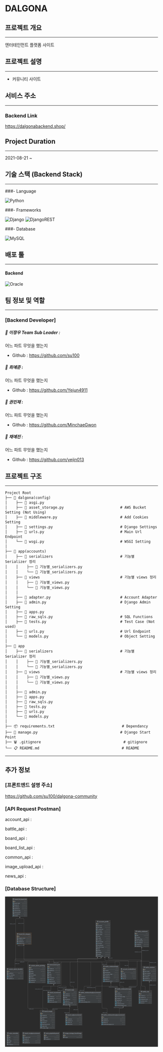 # DALGONA

## 프로젝트 개요

---

엔터테인먼트 플랫폼 사이트

## 프로젝트 설명

---

- 커뮤니티 사이트

## 서비스 주소

---

###  Backend Link

https://dalgonabackend.shop/

## Project Duration

---

2021-08-21 ~

## 기술 스택 (Backend Stack)

---

###- Language

![Python](https://img.shields.io/badge/python-3670A0?style=for-the-badge&logo=python&logoColor=ffdd54)

###- Frameworks

![Django](https://img.shields.io/badge/django-%23092E20.svg?style=for-the-badge&logo=django&logoColor=white) ![DjangoREST](https://img.shields.io/badge/DJANGO-REST-ff1709?style=for-the-badge&logo=django&logoColor=white&color=ff1709&labelColor=gray)

###- Database

![MySQL](https://img.shields.io/badge/mysql-%2300f.svg?style=for-the-badge&logo=mysql&logoColor=white)

## 배포 툴

---

#### Backend

![Oracle](https://img.shields.io/badge/Oracle-F80000?style=for-the-badge&logo=oracle&logoColor=white)


## 팀 정보 및 역할

---

### [Backend Developer]

##### 🧑 이창우 Team Sub Leader :

어느 파트 무엇을 했는지

- Github : https://github.com/su100

##### 🧑 최예준 :

어느 파트 무엇을 했는지

- Github : https://github.com/Yejun4911

##### 👩 권민채 :

어느 파트 무엇을 했는지

- Github : https://github.com/MinchaeGwon

##### 👩 채예진 :

어느 파트 무엇을 했는지

- Github : https://github.com/yejin013

## 프로젝트 구조

---

```
Project Root
├── 📂 dalgona(config)
│    ├── 📑 asgi.py
│    ├── 📑 asset_storage.py                          # AWS Bucket Setting (Not Using)
│    ├── 📑 middleware.py                             # Add Cookies Setting
│    ├── 📑 settings.py                               # Django Settings
│    ├── 📑 urls.py                                   # Main Url Endpoint
│    └── 📑 wsgi.py                                   # WSGI Setting
│
├── 📂 app(accounts)
│    ├── 📂 serializers                               # 기능별 Serializer 정리
│    │    ├── 📑 기능별_serializers.py                 
│    │    └── 📑 기능별_serializers.py
│    ├── 📂 views                                     # 기능별 views 정리
│    │    ├── 📑 기능별_views.py                       
│    │    └── 📑 기능별_views.py
│    │
│    ├── 📑 adapter.py                                # Account Adapter
│    ├── 📑 admin.py                                  # Django Admin Setting
│    ├── 📑 apps.py
│    ├── 📑 raw_sqls.py                               # SQL Functions
│    ├── 📑 tests.py                                  # Test Case (Not used)
│    ├── 📑 urls.py                                   # Url Endpoint
│    └── 📑 models.py                                 # Object Setting
│
├── 📂 app
│    ├── 📂 serializers                               # 기능별 Serializer 정리
│    │    ├── 📑 기능별_serializers.py                 
│    │    └── 📑 기능별_serializers.py
│    ├── 📂 views                                     # 기능별 views 정리
│    │    ├── 📑 기능별_views.py                       
│    │    └── 📑 기능별_views.py
│    │
│    ├── 📑 admin.py
│    ├── 📑 apps.py
│    ├── 📑 raw_sqls.py
│    ├── 📑 tests.py
│    ├── 📑 urls.py
│    └── 📑 models.py
│
├── 📦 requirements.txt                               # Dependancy 
├── 📑 manage.py                                      # Django Start Point
├── 🗑 .gitignore                                      # gitignore
└── 📋 README.md                                      # README
```

---

## 추가 정보

### [프론트엔드 설명 주소]

https://github.com/su100/dalgona-community

### [API Request Postman]

account_api : 

battle_api :

board_api :

board_list_api :

common_api :

image_upload_api :

news_api :


### [Database Structure]

![](assets/Dalgona_Backend.png)
